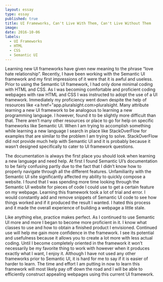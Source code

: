 ```yaml
---
layout: essay
type: essay
published: true
title: UI Frameworks, Can't Live With Them, Can't Live Without Them 
image: 
date: 2016-10-06
labels:
  - UI Frameworks
  - HTML
  - CSS
  - Semantic UI
---
```

Learning new UI frameworks have given new meaning to the phrase “love hate relationship”.  Recently, I have been working with the Semantic UI framework and my first impressions of it were that it is awful and useless.  Prior to using the Semantic UI framework, I had only done minimal coding with HTML and CSS.  As I was becoming comfortable and proficient coding webpages with raw HTML and CSS I was instructed to adopt the use of a UI framework.  Immediately my proficiency went down despite the help of resources like <a href="app.pluralsight.com>pluralsight</a>.  Many attribute learning a new UI framework to be analogous to learning a new programming language.  I however, found it to be slightly more difficult than that.  There aren’t many other resources or place to go for help on specific frameworks like Semantic UI.  When I am trying to accomplish something while learning a new language I search in place like StackOverFlow for examples that are similar to the problem I am trying to solve.  StackOverFlow did not provide much help with Semantic UI and it is probably because it wasn’t designed specifically to cater to UI framework questions.  

The documentation is always the first place you should look when learning a new language and need help.  At first I found Semantic UI’s documentation to be fairly confusing partly due to the fact that I didn’t know how to properly navigate through all the different features.  Unfamiliarity with the Semantic UI site significantly affected my ability to quickly compose a website.  I found that I was spending more time looking through the Semantic UI website for pieces of code I could use to get a certain feature on my webpage.  Learning this framework took a lot of trial and error.  I would constantly add and remove snippets of Semantic UI code to see how things worked and if it produced the result I wanted.  I hated this process and it made the overall experience of building a webpage a little stale.

Like anything else, practice makes perfect.  As I continued to use Semantic UI more and more I began to become more proficient in it.  I know what classes to use and how to obtain a finished product I envisioned.  Continued use will help me gain more confidence in the framework.  I see its potential and usefulness because it allows you to create a lot more with less actual coding.  Until I become completely oriented in the framework it won’t necessarily be my favorite thing to work with however when it produces exactly what I want, I enjoy it.  Although I have not used any other frameworks prior to Semantic UI, it is hard for me to say if it is easier of harder to learn.  The time and effort I am putting in now to learn this framework will most likely pay off down the road and I will be able to efficiently construct appealing webpages using this current UI framework.

